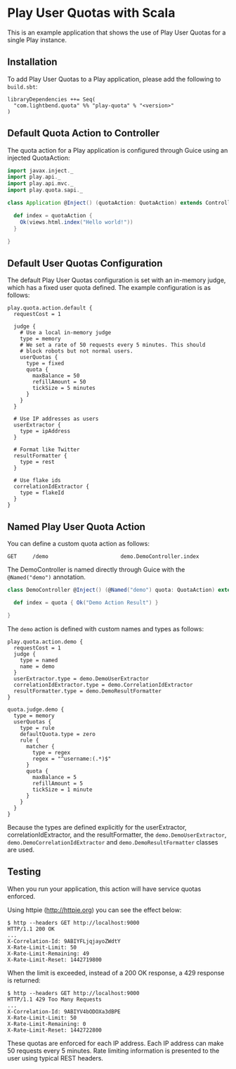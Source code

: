 # Play User Quotas with Scala

This is an example application that shows the use of Play User Quotas for a single Play instance.

## Installation

To add Play User Quotas to a Play application, please add the following to `build.sbt`:

```
libraryDependencies ++= Seq(
  "com.lightbend.quota" %% "play-quota" % "<version>"
)
```

## Default Quota Action to Controller

The quota action for a Play application is configured through Guice using an injected QuotaAction:

``` scala
import javax.inject._
import play.api._
import play.api.mvc._
import play.quota.sapi._

class Application @Inject() (quotaAction: QuotaAction) extends Controller {

  def index = quotaAction {
    Ok(views.html.index("Hello world!"))
  }

}
```

## Default User Quotas Configuration

The default Play User Quotas configuration is set with an in-memory judge, which has a fixed user quota defined.  The example configuration is as follows:

```
play.quota.action.default {
  requestCost = 1

  judge {
    # Use a local in-memory judge
    type = memory
    # We set a rate of 50 requests every 5 minutes. This should
    # block robots but not normal users.
    userQuotas {
      type = fixed
      quota {
        maxBalance = 50
        refillAmount = 50
        tickSize = 5 minutes
      }
    }
  }

  # Use IP addresses as users
  userExtractor {
    type = ipAddress
  }

  # Format like Twitter
  resultFormatter {
    type = rest
  }

  # Use flake ids
  correlationIdExtractor {
    type = flakeId
  }
}
```

## Named Play User Quota Action

You can define a custom quota action as follows:

```
GET     /demo                       demo.DemoController.index
```

The DemoController is named directly through Guice with the `@Named("demo")` annotation.

``` scala
class DemoController @Inject() (@Named("demo") quota: QuotaAction) extends Controller {

  def index = quota { Ok("Demo Action Result") }

}
```

The `demo` action is defined with custom names and types as follows:

```
play.quota.action.demo {
  requestCost = 1
  judge {
    type = named
    name = demo
  }
  userExtractor.type = demo.DemoUserExtractor
  correlationIdExtractor.type = demo.CorrelationIdExtractor
  resultFormatter.type = demo.DemoResultFormatter
}

quota.judge.demo {
  type = memory
  userQuotas {
    type = rule
    defaultQuota.type = zero
    rule {
      matcher {
        type = regex
        regex = "^username:(.*)$"
      }
      quota {
        maxBalance = 5
        refillAmount = 5
        tickSize = 1 minute
      }
    }
  }
}
```

Because the types are defined explicitly for the userExtractor, correlationIdExtractor, and the resultFormatter, the `demo.DemoUserExtractor`, `demo.DemoCorrelationIdExtractor` and `demo.DemoResultFormatter` classes are used.

## Testing

When you run your application, this action will have service quotas enforced.

Using httpie (http://httpie.org) you can see the effect below:

```
$ http --headers GET http://localhost:9000
HTTP/1.1 200 OK
...
X-Correlation-Id: 9ABIYFLjqjayoZWdtY
X-Rate-Limit-Limit: 50
X-Rate-Limit-Remaining: 49
X-Rate-Limit-Reset: 1442719800
```

When the limit is exceeded, instead of a 200 OK response, a 429 response is returned:

```
$ http --headers GET http://localhost:9000
HTTP/1.1 429 Too Many Requests
...
X-Correlation-Id: 9ABIYV4bODOXa3dBPE
X-Rate-Limit-Limit: 50
X-Rate-Limit-Remaining: 0
X-Rate-Limit-Reset: 1442722800
```

These quotas are enforced for each IP address. Each IP address can make 50 requests every 5 minutes. Rate limiting information is presented to the user using typical REST headers.

